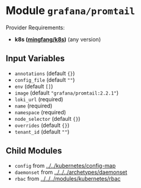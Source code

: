 
# Module `grafana/promtail`

Provider Requirements:
* **k8s ([mingfang/k8s](https://registry.terraform.io/providers/mingfang/k8s/latest))** (any version)

## Input Variables
* `annotations` (default `{}`)
* `config_file` (default `""`)
* `env` (default `[]`)
* `image` (default `"grafana/promtail:2.2.1"`)
* `loki_url` (required)
* `name` (required)
* `namespace` (required)
* `node_selector` (default `{}`)
* `overrides` (default `{}`)
* `tenant_id` (default `""`)

## Child Modules
* `config` from [../../kubernetes/config-map](../../kubernetes/config-map)
* `daemonset` from [../../../archetypes/daemonset](../../../archetypes/daemonset)
* `rbac` from [../../../modules/kubernetes/rbac](../../../modules/kubernetes/rbac)


